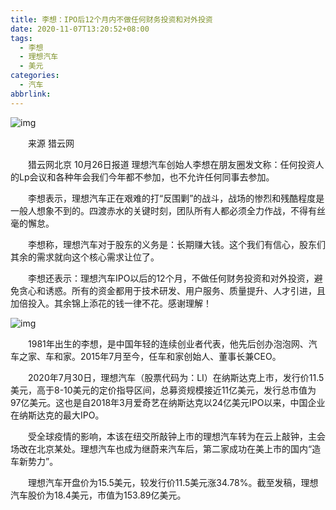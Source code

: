 ```yaml
---
title: 李想：IPO后12个月内不做任何财务投资和对外投资
date: 2020-11-07T13:20:52+08:00
tags:
  - 李想
  - 理想汽车
  - 美元
categories:
  - 汽车
abbrlink:
---
```


![img](https://cdn.jsdelivr.net/gh/yakeing/Documentation@main/Hexo/images/2211-kcaeqzx0553675.jpg)

　　来源 猎云网

　　猎云网北京 10月26日报道 理想汽车创始人李想在朋友圈发文称：任何投资人的Lp会议和各种年会我们今年都不参加，也不允许任何同事去参加。

　　李想表示，理想汽车正在艰难的打“反围剿”的战斗，战场的惨烈和残酷程度是一般人想象不到的。四渡赤水的关键时刻，团队所有人都必须全力作战，不得有丝毫的懈怠。

　　李想称，理想汽车对于股东的义务是：长期赚大钱。这个我们有信心，股东们其余的需求就向这个核心需求让位了。

　　李想还表示：理想汽车IPO以后的12个月，不做任何财务投资和对外投资，避免贪心和诱惑。所有的资金都用于技术研发、用户服务、质量提升、人才引进，且加倍投入。其余锦上添花的钱一律不花。感谢理解！

![img](https://cdn.jsdelivr.net/gh/yakeing/Documentation@main/Hexo/images/1fce-kcaeqzx0552863.png)

　　1981年出生的李想，是中国年轻的连续创业者代表，他先后创办泡泡网、汽车之家、车和家。2015年7月至今，任车和家创始人、董事长兼CEO。

　　2020年7月30日，理想汽车（股票代码为：LI）在纳斯达克上市，发行价11.5美元，高于8-10美元的定价指导区间，总募资规模接近11亿美元，发行总市值为97亿美元。这也是自2018年3月爱奇艺在纳斯达克以24亿美元IPO以来，中国企业在纳斯达克的最大IPO。

　　受全球疫情的影响，本该在纽交所敲钟上市的理想汽车转为在云上敲钟，主会场改在北京某处。理想汽车也成为继蔚来汽车后，第二家成功在美上市的国内“造车新势力”。

　　理想汽车开盘价为15.5美元，较发行价11.5美元涨34.78%。截至发稿，理想汽车股价为18.4美元，市值为153.89亿美元。